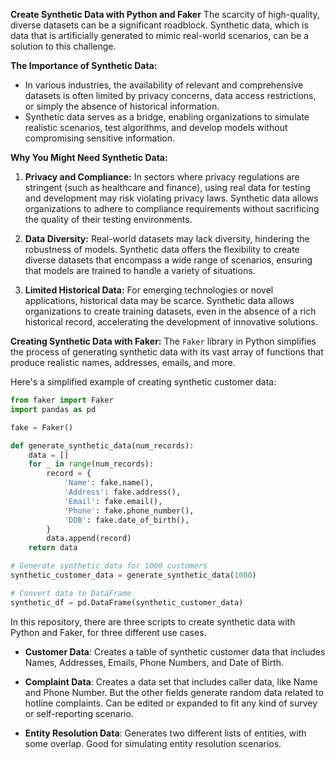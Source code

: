 **Create Synthetic Data with Python and Faker**
The scarcity of high-quality, diverse datasets can be a significant roadblock. Synthetic data, which is data that is artificially generated to mimic real-world scenarios, can be a solution to this challenge. 

**The Importance of Synthetic Data:**
- In various industries, the availability of relevant and comprehensive datasets is often limited by privacy concerns, data access restrictions, or simply the absence of historical information.
- Synthetic data serves as a bridge, enabling organizations to simulate realistic scenarios, test algorithms, and develop models without compromising sensitive information.

**Why You Might Need Synthetic Data:**
1. **Privacy and Compliance:** In sectors where privacy regulations are stringent (such as healthcare and finance), using real data for testing and development may risk violating privacy laws. Synthetic data allows organizations to adhere to compliance requirements without sacrificing the quality of their testing environments.

2. **Data Diversity:** Real-world datasets may lack diversity, hindering the robustness of models. Synthetic data offers the flexibility to create diverse datasets that encompass a wide range of scenarios, ensuring that models are trained to handle a variety of situations.

3. **Limited Historical Data:** For emerging technologies or novel applications, historical data may be scarce. Synthetic data allows organizations to create training datasets, even in the absence of a rich historical record, accelerating the development of innovative solutions.

**Creating Synthetic Data with Faker:**
The `Faker` library in Python simplifies the process of generating synthetic data with its vast array of functions that produce realistic names, addresses, emails, and more. 

Here's a simplified example of creating synthetic customer data:

```python
from faker import Faker
import pandas as pd

fake = Faker()

def generate_synthetic_data(num_records):
    data = []
    for _ in range(num_records):
        record = {
            'Name': fake.name(),
            'Address': fake.address(),
            'Email': fake.email(),
            'Phone': fake.phone_number(),
            'DOB': fake.date_of_birth(),
        }
        data.append(record)
    return data

# Generate synthetic data for 1000 customers
synthetic_customer_data = generate_synthetic_data(1000)

# Convert data to DataFrame
synthetic_df = pd.DataFrame(synthetic_customer_data)
```

In this repository, there are three scripts to create synthetic data with Python and Faker, for three different use cases.

- **Customer Data**: Creates a table of synthetic customer data that includes Names, Addresses, Emails, Phone Numbers, and Date of Birth.
  
- **Complaint Data**: Creates a data set that includes caller data, like Name and Phone Number. But the other fields generate random data related to hotline complaints. Can be edited or expanded to fit any kind of survey or self-reporting scenario.

- **Entity Resolution Data**: Generates two different lists of entities, with some overlap. Good for simulating entity resolution scenarios.
